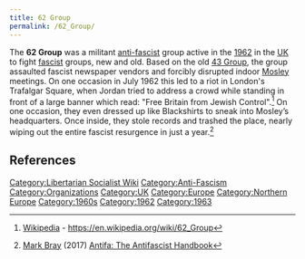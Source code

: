 ```yaml
---
title: 62 Group
permalink: /62_Group/
---
```


The **62 Group** was a militant [anti-fascist](Anti-Fascism.md "wikilink")
group active in the
[1962](Timeline_of_Libertarian_Socialism_in_Northern_Europe.md "wikilink")
in the [UK](United_Kingdom.md "wikilink") to fight
[fascist](Fascism.md "wikilink") groups, new and old. Based on the old [43
Group](43_Group.md "wikilink"), the group assaulted fascist newspaper
vendors and forcibly disrupted indoor [Mosley](Oswald_Mosley.md "wikilink")
meetings. On one occasion in July 1962 this led to a riot in London's
Trafalgar Square, when Jordan tried to address a crowd while standing in
front of a large banner which read: "Free Britain from Jewish
Control".[^1] On one occasion, they even dressed up like Blackshirts to
sneak into Mosley’s headquarters. Once inside, they stole records and
trashed the place, nearly wiping out the entire fascist resurgence in
just a year.[^2]

## References

<references />

[Category:Libertarian Socialist
Wiki](Category:Libertarian_Socialist_Wiki.md "wikilink")
[Category:Anti-Fascism](Category:Anti-Fascism.md "wikilink")
[Category:Organizations](Category:Organizations.md "wikilink")
[Category:UK](Category:UK.md "wikilink")
[Category:Europe](Category:Europe.md "wikilink") [Category:Northern
Europe](Category:Northern_Europe.md "wikilink")
[Category:1960s](Category:1960s.md "wikilink")
[Category:1962](Category:1962.md "wikilink")
[Category:1963](Category:1963.md "wikilink")

[^1]: [Wikipedia](Wikipedia.md "wikilink") -
    <https://en.wikipedia.org/wiki/62_Group>

[^2]: [Mark Bray](Mark_Bray.md "wikilink") (2017) [Antifa: The Antifascist
    Handbook](Antifa:_The_Antifascist_Handbook.md "wikilink")